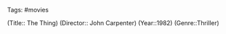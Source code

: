 Tags: #movies 

(Title:: The Thing)
(Director:: John Carpenter)
(Year::1982)
(Genre::Thriller)










